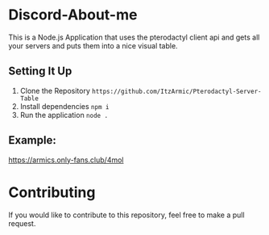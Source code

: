 # Discord-About-me

This is a Node.js Application that uses the pterodactyl client api and gets all your servers and puts them into a nice visual table.

## Setting It Up
1. Clone the Repository `https://github.com/ItzArmic/Pterodactyl-Server-Table`
2. Install dependencies `npm i`
3. Run the application `node .`

## Example: 
https://armics.only-fans.club/4mol

# Contributing
If you would like to contribute to this repository, feel free to make a pull request.
